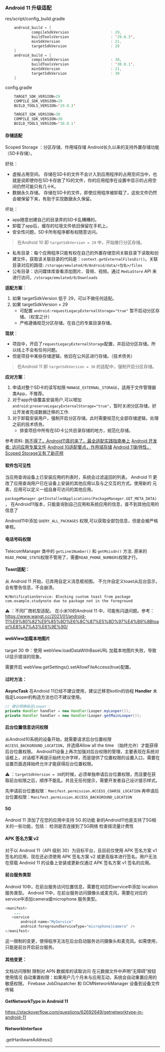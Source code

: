 ### Android 11 升级适配

res/script/config_build.gradle
```java
    android_build = [
            compileSdkVersion                   : 29,
            buildToolsVersion                   : '29.0.3',
            minSdkVersion                       : 21,
            targetSdkVersion                    : 29
    ]
    android_build = [
            compileSdkVersion                   : 30,
            buildToolsVersion                   : '30.0.1',
            minSdkVersion                       : 21,
            targetSdkVersion                    : 30
    ]
```
config.gradle
```java
    TARGET_SDK_VERSION=29
    COMPILE_SDK_VERSION=29
    BUILD_TOOLS_VERSION='29.0.3'

    TARGET_SDK_VERSION=30
    COMPILE_SDK_VERSION=30
    BUILD_TOOLS_VERSION='30.0.1'
```




#### 存储适配
Scoped Storage ：分区存储、作用域存储
Android长久以来的支持外置存储功能（SD卡存储）。

好处：
- 虚报占用空间。
  存储在SD卡的文件不会计入到应用程序的占用空间当中，也就是说即使你在SD卡存放了1G的文件，你的应用程序在设置中显示的占用空间仍然可能只有几十K。
- 数据永久存储。
  存储在SD卡的文件，即使应用程序被卸载了，这些文件仍然会被保留下来，有助于实现数据永久保留。

坏处：
- app随意创建自己的目录弄的SD卡乱糟糟的。
- 卸载了app后，缓存的垃圾文件依旧保留在手机上。
- 安全性问题，SD卡所有程序都有权随意访问。

> 在Android 10 即 `targetSdkVersion = 29` 中，开始推行分区存储。

- 私有目录：每个应用程序只能有权在自己的外置存储空间关联目录下读取和创建文件，获取该关联目录的代码是：`context.getExternalFilesDir()`。关联目录对应的路径: `/storage/emulated/0/Android/data/<包名>/files`
- 公有目录：访问媒体库查看添加图片、音频、视频。通过 `MediaStore` API 来进行访问，`/storage/emulated/0/Downloads`

**适配方案**：
  1. 如果 targetSdkVersion 低于 29，可以不做任何适配。
  2. 如果 targetSdkVersion = 29
      - 可配置 `android:requestLegacyExternalStorage="true"` 暂不启动分区存储。（权宜之计）
      - 严格遵循规范分区存储。在自己的专属目录存储。

**现状**：
  - 项目中，开启了`requestLegacyExternalStorage`配置，并启动分区存储。所以线上不会有任何问题。
  - 但是项目中某些存储逻辑，依旧在公共区进行存储。（技术债务）


> 在Android 11 即 `targetSdkVersion = 30` 的适配中，强制开启分区存储。

**应对方案**：
  1. 申请对整个SD卡的读写权限 `MANAGE_EXTERNAL_STORAGE`，适用于文件管理器类App，不推荐。
  2. 对于app升级覆盖安装用户,可以增加 `android:preserveLegacyExternalStorage="true"`，暂时关闭分区存储，好让开发者完成数据迁移的工作.
  3. 对于卸载安装用户，强制开启分区存储。此时需要规范化全部存储逻辑，处理之前的技术债务。
      - 排查项目中所有在SD卡公共目录存储的地方，规范化存储。


参考资料:
[拖不得了，Android11真的来了，最全适配实践指南奉上](https://mp.weixin.qq.com/s/ihn0uijiNBGRoJX_gpvTrA)
[Android 开发者: 访问应用专属文件](https://developer.android.google.cn/training/data-storage/app-specific#external)
[Android 10适配要点，作用域存储](https://blog.csdn.net/guolin_blog/article/details/105419420/)
[Android 11新特性，Scoped Storage又有了新花样](https://guolin.blog.csdn.net/article/details/113954552)


#### 软件包可见性
当应用查询设备上已安装应用的列表时，系统会过滤返回的列表。
Android 11 更改了应用查询用户已在设备上安装的其他应用以及与之交互的方式。使用新的 元素，应用可以定义一组自身可访问的其他应用。

`packageManager.getInstalledApplications(PackageManager.GET_META_DATA)`，
在Android11版本，只能查询到自己应用和系统应用的信息，查不到其他应用的信息了

Android11中添加 `QUERY_ALL_PACKAGES` 权限,可以获取全部包信息，但是会被严格审核。


#### 电话号码权限
TelecomManager 类中的 `getLine1Number()` 和 `getMsisdn()` 方法.
原来的`READ_PHONE_STATE`权限不管用了，需要`READ_PHONE_NUMBERS`权限才行。


#### Toast适配：
从 Android 11 开始，已弃用自定义消息框视图。
不允许自定义toast从后台显示，会有警告信息，不会崩溃。
```
W/NotificationService: Blocking custom toast from package com.example.studynote due to package not in the foreground
```
⚠️ ：不同厂商机型适配。
在小米10的Android 11 中，可能有闪退问题。参考：https://www.wangt.cc/2021/01/android-11%E9%80%82%E9%85%8D%E6%8C%87%E5%8D%97%E4%B9%8Btoast%E8%A7%A3%E6%9E%90/


#### webView加载本地图片
target 30 中：使用 webView.loadDataWithBaseURL 加载本地图片失败，导致UI显示错误的现象。

需要开启 webView.getSettings().setAllowFileAccess(true)配置。



#### 过时方法：
**AsyncTask** 在Android 11已经不建议使用，建议迁移至kotlin的协程
**Handler** 未指定Looper的构造方法也已不建议使用。
```java
// 建议明确指定Looper：
private Handler handler = new Handler(Looper.myLooper());
private Handler handler = new Handler(Looper.getMainLooper());
```


#### 后台位置信息访问权限
从Android10系统的设备开始，就需要请求后台位置权限`ACCESS_BACKGROUND_LOCATION`，并选择Allow all the time （始终允许）才能获得后台位置权限。
Android11设备上再次加强对后台权限的管理，主要表现在系统对话框上，对话框不再提示始终允许字样，而是提供了位置权限的设置入口，需要在设置页面选择始终允许才能获得后台位置权限。

⚠️ ：`targetSdkVersion = 30`的时候，必须单独申请后台位置权限，而且要在获取前台权限之后，顺序不能乱。并且无任何提示，需要开发者自己设计提示样式。

先申请前台位置权限：`Manifest.permission.ACCESS_COARSE_LOCATION`
再申请后台位置权限：`Manifest.permission.ACCESS_BACKGROUND_LOCATION`


#### 5G
Android 11 添加了在您的应用中支持 5G 的功能
新的Android11也是支持了5G相关的一些功能，包括： 检测是否连接到了5G网络 检查按流量计费性


#### APK 签名方案 v2
对于以 Android 11（API 级别 30）为目标平台，且目前仅使用 APK 签名方案 v1 签名的应用，现在还必须使用 APK 签名方案 v2 或更高版本进行签名。用户无法在搭载 Android 11 的设备上安装或更新仅通过 APK 签名方案 v1 签名的应用。


#### 前台服务类型
Android 10中，在前台服务访问位置信息，需要在对应的service中添加 location 服务类型。
Android 11中，在前台服务访问摄像头或麦克风，需要在对应的service中添加camera或microphone 服务类型。
```java
<manifest>
    ...
   <service
       android:name="MyService"
       android:foregroundServiceType="microphone|camera" />
</manifest>
```
这一限制的变更，使得程序无法在后台启动服务访问摄像头和麦克风。如需使用，只能是前台开启前台服务。


#### 其他变更：
文档访问限制
限制对 APN 数据库的读取访问
在元数据文件中声明“无障碍”按钮使用情况
自动重置权限：如果用户几个月未与应用互动，系统会自动重置应用的敏感权限。
Firebase JobDispatcher 和 GCMNetworkManager
设备到设备文件传输


#### GetNetworkType in Android 11
https://stackoverflow.com/questions/62692649/getnetworktype-in-android-11


#### NetworkInterface
.getHardwareAddress()

----
